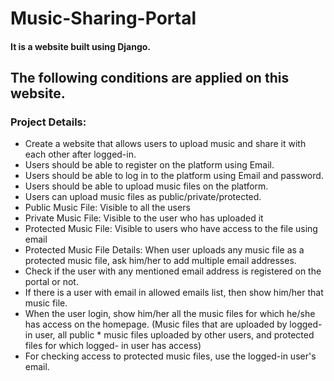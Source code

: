 # Music-Sharing-Portal

#### It is a website built using Django.

## The following conditions are applied on this website.

### Project Details:

* Create a website that allows users to upload music and share it with each other after logged-in.
* Users should be able to register on the platform using Email.
* Users should be able to log in to the platform using Email and password.
* Users should be able to upload music files on the platform.
* Users can upload music files as public/private/protected.
* Public Music File: Visible to all the users
* Private Music File: Visible to the user who has uploaded it
* Protected Music File: Visible to users who have access to the file using email
* Protected Music File Details:
  When user uploads any music file as a protected music file, ask him/her to add multiple email addresses.
* Check if the user with any mentioned email address is registered on the portal or not.
* If there is a user with email in allowed emails list, then show him/her that music file.
* When the user login, show him/her all the music files for which he/she has access on the homepage. (Music files that are uploaded by logged-in user, all public * music files uploaded by other users, and protected files for which logged- in user has access)
* For checking access to protected music files, use the logged-in user's email.
